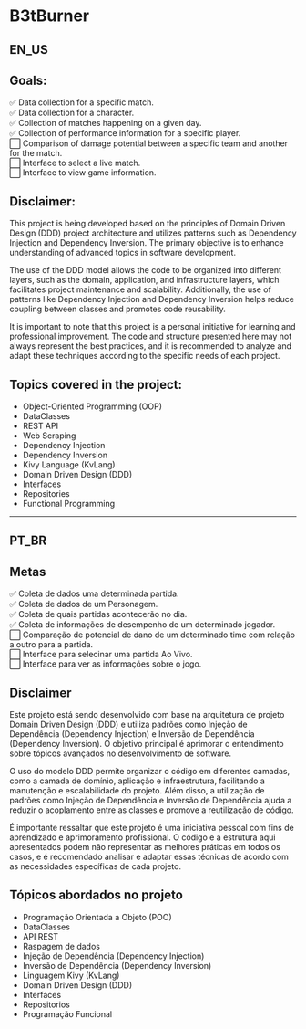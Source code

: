 # B3tBurner

## EN_US

## Goals:
:white_check_mark: Data collection for a specific match.<br>
:white_check_mark: Data collection for a character.<br>
:white_check_mark: Collection of matches happening on a given day.<br>
:white_check_mark: Collection of performance information for a specific player.<br>
:white_large_square: Comparison of damage potential between a specific team and another for the match.<br>
:white_large_square: Interface to select a live match.<br>
:white_large_square: Interface to view game information.<br>

## Disclaimer:
This project is being developed based on the principles of Domain Driven Design (DDD) project architecture and utilizes patterns such as Dependency Injection and Dependency Inversion. The primary objective is to enhance understanding of advanced topics in software development.

The use of the DDD model allows the code to be organized into different layers, such as the domain, application, and infrastructure layers, which facilitates project maintenance and scalability. Additionally, the use of patterns like Dependency Injection and Dependency Inversion helps reduce coupling between classes and promotes code reusability.

It is important to note that this project is a personal initiative for learning and professional improvement. The code and structure presented here may not always represent the best practices, and it is recommended to analyze and adapt these techniques according to the specific needs of each project.

## Topics covered in the project:

- Object-Oriented Programming (OOP)
- DataClasses
- REST API
- Web Scraping
- Dependency Injection
- Dependency Inversion
- Kivy Language (KvLang)
- Domain Driven Design (DDD)
- Interfaces
- Repositories
- Functional Programming

___

## PT_BR

## Metas

:white_check_mark: Coleta de dados uma determinada partida.<br>
:white_check_mark: Coleta de dados de um Personagem.<br>
:white_check_mark: Coleta de quais partidas acontecerão no dia.<br>
:white_check_mark: Coleta de informações de desempenho de um determinado jogador.<br>
:white_large_square: Comparação de potencial de dano de um determinado time com relação a outro para a partida.<br>
:white_large_square: Interface para selecinar uma partida Ao Vivo.<br>
:white_large_square: Interface para ver as informações sobre o jogo.<br>


## Disclaimer
  Este projeto está sendo desenvolvido com base na arquitetura de projeto Domain Driven Design (DDD) e utiliza padrões como Injeção de Dependência (Dependency Injection) e Inversão de Dependência (Dependency Inversion). O objetivo principal é aprimorar o entendimento sobre tópicos avançados no desenvolvimento de software.

  O uso do modelo DDD permite organizar o código em diferentes camadas, como a camada de domínio, aplicação e infraestrutura, facilitando a manutenção e escalabilidade do projeto. Além disso, a utilização de padrões como Injeção de Dependência e Inversão de Dependência ajuda a reduzir o acoplamento entre as classes e promove a reutilização de código.

  É importante ressaltar que este projeto é uma iniciativa pessoal com fins de aprendizado e aprimoramento profissional. O código e a estrutura aqui apresentados podem não representar as melhores práticas em todos os casos, e é recomendado analisar e adaptar essas técnicas de acordo com as necessidades específicas de cada projeto.
  
## Tópicos abordados no projeto
  - Programação Orientada a Objeto (POO)
  - DataClasses
  - API REST
  - Raspagem de dados
  - Injeção de Dependência (Dependency Injection)
  - Inversão de Dependência (Dependency Inversion)
  - Linguagem Kivy (KvLang)
  - Domain Driven Design (DDD)
  - Interfaces
  - Repositorios
  - Programação Funcional
